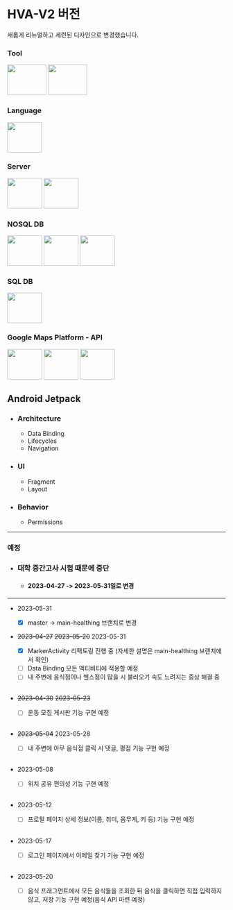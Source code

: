 # HVA-V2 버전
새롭게 리뉴얼하고 세련된 디자인으로 변경했습니다.

<div align="left">
  <h3>Tool</h3>
  <img src="https://user-images.githubusercontent.com/118269278/233750798-396c4414-1da9-438a-a24f-6f1588c6c9e2.png" width=90 height=70 />
  <img src="https://user-images.githubusercontent.com/118269278/233752166-1c6fb31e-a270-4cfa-a147-9a411ce0fe9d.png" width=90 height=70 />

  <h3>Language</h3>
  <img src="https://user-images.githubusercontent.com/118269278/233751416-cd981691-e62c-4264-aabe-b75c64b10f0a.png" width=80 height=70 />
  
  <h3>Server</h3>
  <img src="https://user-images.githubusercontent.com/118269278/233751121-92c10f7c-b98d-4b1b-98f5-57d8c96c7856.png" width=80 height=70 />
  <img src="https://user-images.githubusercontent.com/118269278/233751213-14619b6c-d6b4-4c09-8f95-69374fcfad4f.png" width=80 height=70 />
  
  <h3>NOSQL DB</h3>
  <img src="https://user-images.githubusercontent.com/118269278/233752198-71443d34-bdd8-4f9f-9d88-4a5e62abb7d2.png" width=80 height=70 />
  <img src="https://user-images.githubusercontent.com/118269278/233752245-86421be5-fe79-46cf-8659-a8227aa9d6a7.png" width=80 height=70 />
  <img src="https://user-images.githubusercontent.com/118269278/233752406-0987243f-a748-4ecc-960e-bf6f00ec3f55.png" width=80 height=70 />

  <h3>SQL DB</h3>
  <img src="https://user-images.githubusercontent.com/118269278/233752125-34441271-1499-4733-a9a5-f3ac85757443.jpg" width=80 height=70 />
  
  <h3>Google Maps Platform - API</h3>
  <img src="https://lh3.googleusercontent.com/g5hILDlwflkhQ7d3EwGWWXgoqcyTeiIi78zGc-eYfvJQq3HGI2GbaAoc5OyYFfJYZQCu7MT65Xi0l1Kb7GEb=w80-h80" width=80 height=70 />
  <img src="https://lh3.googleusercontent.com/I6iyLYhhqphvyIIVIwkm-H7D96s5SPOTyEUfulZokMqez2JPiZUGmTr76u0a7ngsjYgXg7OYRi8d8RdanYBN=w80-h80" width=80 height=70 />
  <img src="https://lh3.googleusercontent.com/OgFgZDq6rd-5rkFUtLS3FlR2uY5jpGVUBThPVS3JpNigCJSPjBS057dVJY6yfg3nBbpTKnRJd7qToq2yWfZM=w80-h80" width=80 height=70 />
 
  <h2>Android Jetpack</h2>  
  <ul>
    <li><h3>Architecture</h3></li>
    <ul>
      <li>Data Binding</li>
      <li>Lifecycles</li>
      <li>Navigation</li>
    </ul>
  </ul>
  
  <ul>
    <li><h3>UI</h3></li>
    <ul>
      <li>Fragment</li>
      <li>Layout</li>
    </ul>
  </ul>
  
  <ul>
    <li><h3>Behavior</h3></li>
    <ul>
      <li>Permissions</li>
    </ul>
  </ul>
</div>

<hr>

### 예정

- ### 대학 중간고사 시험 때문에 중단
  - #### 2023-04-27 -> 2023-05-31일로 변경

<hr>

- 2023-05-31
  - [X] master -> main-healthing 브랜치로 변경

- ~~2023-04-27~~   ~~2023-05-20~~   2023-05-31
  - [X] MarkerActivity 리팩토링 진행 중 (자세한 설명은 main-healthing 브랜치에서 확인)
  - [ ] Data Binding 모든 액티비티에 적용할 예정
  - [ ] 내 주변에 음식점이나 헬스점이 많을 시 불러오기 속도 느려지는 증상 해결 중
  
  <br/>

- ~~2023-04-30~~ ~~2023-05-23~~
  - [ ] 운동 모집 게시판 기능 구현 예정
  
  <br/>
  
- ~~2023-05-04~~ 2023-05-28
  - [ ] 내 주변에 아무 음식점 클릭 시 댓글, 평점 기능 구현 예정
  
  <br/>
  
- 2023-05-08
  - [ ] 위치 공유 편의성 기능 구현 예정
  
  <br/>
  
- 2023-05-12
  - [ ] 프로필 페이지 상세 정보(이름, 취미, 몸무게, 키 등) 기능 구현 예정
  
  <br/>
  
- 2023-05-17
  - [ ] 로그인 페이지에서 이메일 찾기 기능 구현 예정
  
  <br/>
  
- 2023-05-20
  - [ ] 음식 프래그먼트에서 모든 음식들을 조회한 뒤 음식을 클릭하면 직접 입력하지 않고, 저장 기능 구현 예정(음식 API 마련 예정)
  
  <br/>
  
  <br>

